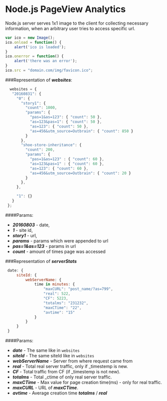# Node.js PageView Analytics

Node.js server serves 1x1 image to the client for collecting necessary information, when an arbitrary user tries to access specific url.

```javascript
var ico = new Image();
ico.onload = function() {
    alert('ico is loaded');
}
ico.onerror = function() {
    alert('there was an error');
}
ico.src = "domain.com/img/favicon.ico";
```

###Representation of ***websites***:

```javascript
  websites = {
   "20160831": {
     "0": {
       "story1": {
         "count": 1000,
         "params": {
           "pas=1&as=123": { "count": 50 },
           "as=123&pas=1": { "count": 50 },
           "as=123": { "count": 50 },
           "as=456&utm_source=Outbrain": { "count": 850 }
         }
       },
       "shoe-store-inheritance": {
         "count": 200,
         "params": {
           "pas=1&as=123" : { "count": 60 },
           "as=123&pas=1" : { "count": 60 },
           "as=123": { "count": 60 },
           "as=456&utm_source=Outbrain": { "count": 20 }
         }
       },
     },

     "1": {}
   }
 };
```

####Params:
- ***20160803*** - date,
- ***1*** - site id,
- ***story1*** - url,
- ***params*** - params which were appended to url
- ***pas=1&as=123*** - params in url
- ***count*** - amount of times page was accessed



###Representation of ***serverStats***

```javascript
 date: {
     siteId: {
         webServerName: {
             time in minutes: {
                 "maxCURL": "post_name/?as=799",
                 "real": 522,
                 "CF": 5223,
                 "totalms": "231232",
                 "maxCTime": "22",
                 "avtime": "15"
             }
         }
     }
 }
```

####Params:
- ***date*** - The same like in `websites`
- ***siteId*** - The same siteId like in `websites`
- ***webServerName*** - Server from where request came from
- ***real*** - Total real server traffic, only if _timestemp is new.
- ***CF*** - Total traffic from CF (if _timestemp is not new).
- ***totalms*** - Total _ctime of only real server traffic.
- ***maxCTime*** - Max value for page creation time(ms) - only for real traffic.
- ***maxCURL*** - URL of ***maxCTime***.
- ***avtime*** - Average creation time ***totalms*** / ***real***
